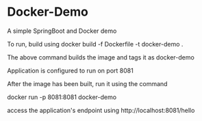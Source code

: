 # Docker-Demo
A simple SpringBoot and Docker demo

To run, build using
docker build -f Dockerfile -t docker-demo .

The above command builds the image and tags it as docker-demo

Application is configured to run on port 8081

After the image has been built, run it using the command

docker run -p 8081:8081 docker-demo

access the application's endpoint using http://localhost:8081/hello
